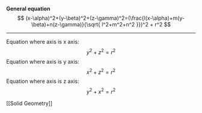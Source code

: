 **General equation**
$$
(x-\alpha)^2+(y-\beta)^2+(z-\gamma)^2=(\frac{l(x-\alpha)+m(y-\beta)+n(z-\gamma)}{\sqrt{ l^2+m^2+n^2 }})^2 + r^2
$$
****
Equation where axis is x axis:
$$
y^2+z^2=r^2
$$
Equation where axis is y axis:
$$
x^2+z^2=r^2
$$
Equation where axis is z axis:
$$
y^2+x^2=r^2
$$

[[Solid Geometry]]